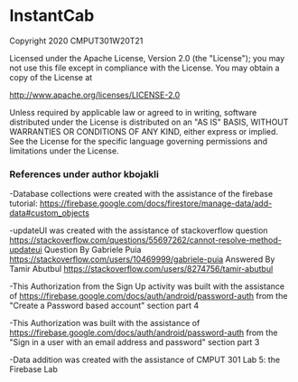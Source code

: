 # InstantCab

Copyright 2020 CMPUT301W20T21

 Licensed under the Apache License, Version 2.0 (the "License");
 you may not use this file except in compliance with the License.
 You may obtain a copy of the License at

 http://www.apache.org/licenses/LICENSE-2.0

 Unless required by applicable law or agreed to in writing, software
 distributed under the License is distributed on an "AS IS" BASIS,
 WITHOUT WARRANTIES OR CONDITIONS OF ANY KIND, either express or implied.
 See the License for the specific language governing permissions and
 limitations under the License.
 
 ### References under author kbojakli
 
 -Database collections were created with the assistance of the firebase tutorial:
https://firebase.google.com/docs/firestore/manage-data/add-data#custom_objects

 -updateUI was created with the assistance of stackoverflow question
https://stackoverflow.com/questions/55697262/cannot-resolve-method-updateui
Question By Gabriele Puia
https://stackoverflow.com/users/10469999/gabriele-puia
Answered By Tamir Abutbul
https://stackoverflow.com/users/8274756/tamir-abutbul

  -This Authorization from the Sign Up activity was built with the assistance of https://firebase.google.com/docs/auth/android/password-auth
from the "Create a Password based account" section part 4

  -This Authorization was built with the assistance of https://firebase.google.com/docs/auth/android/password-auth
from the "Sign in a user with an email address and password" section part 3

  -Data addition was created with the assistance of CMPUT 301 Lab 5: the Firebase Lab
